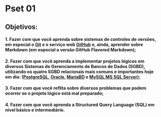 # Pset 01

## Objetivos:
#### 1. Fazer com que você aprenda sobre sistemas de controles de versões, em especial o [Git](https://git-scm.com/) e o serviço web [GitHub](https://github.com) e, ainda, aprender sobre Markdown (em especial a versão GitHub Flavored Markdown);

#### 2. Fazer com que você aprenda a implementar projetos lógicos em diversos Sistemas de Gerenciamento de Bancos de Dados (SGBD), utilizando os quatro SGBD relacionais mais comuns e importantes hoje em dia: ([PostgreSQL](https://www.postgresql.org), [Oracle](https://www.oracle.com/br/index.html), [MariaBD](https://mariadb.org) e [MySQL MS SQL Server](https://www.mysql.com));

#### 3. Fazer com que você reflita sobre diversos problemas que podem ocorrer se o projeto lógico está mal preparado;

#### 4. Fazer com que você aprenda a Structured Query Language (SQL) em nível básico e intermediário.
